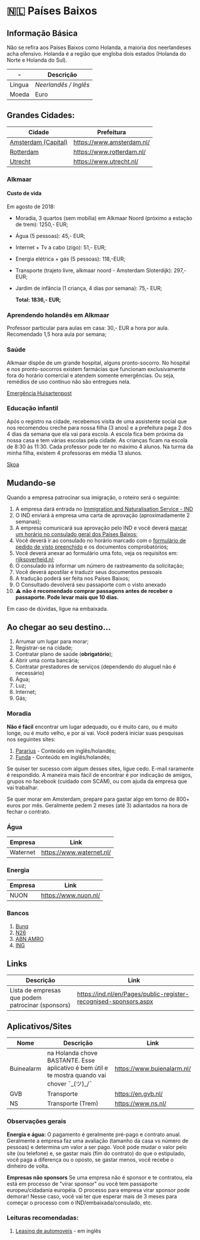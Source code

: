 # 🇳🇱 Países Baixos

## Informação Básica

Não se refira aos Países Baixos como Holanda, a maioria dos neerlandeses acha ofensivo. Holanda é a região que engloba dois estados (Holanda do Norte e Holanda do Sul).

| -      | Descrição             |
| ------ | --------------------- |
| Língua | _Neerlandês / Inglês_ |
| Moeda  | Euro                  |

## Grandes Cidades:

| Cidade                                                                           | Prefeitura                |
| -------------------------------------------------------------------------------- | ------------------------- |
| [Amsterdam (Capital)](https://www.holland.com/br/turismo/destinos/amsterdam.htm) | https://www.amsterdam.nl/ |
| [Rotterdam](https://www.holland.com/br/turismo/destinos/rotterdam.htm)           | https://www.rotterdam.nl/ |
| [Utrecht](https://www.holland.com/br/turismo/destinos/utrecht.htm)               | https://www.utrecht.nl/   |

### Alkmaar

#### Custo de vida

Em agosto de 2018:

* Moradia, 3 quartos (sem mobília) em Alkmaar Noord (próximo a estação de trem): 1250,- EUR;
* Água (5 pessoas): 45,- EUR;
* Internet + Tv a cabo (zigo): 51,- EUR;
* Energia elétrica + gás (5 pessoas): 118,-EUR;
* Transporte (trajeto livre, alkmaar noord - Amsterdam Sloterdijk): 297,-EUR;
*   Jardim de infância (1 criança, 4 dias por semana): 75,- EUR;

    **Total: 1836,- EUR;**

### Aprendendo holandês em Alkmaar

Professor particular para aulas em casa: 30,- EUR a hora por aula. Recomendado 1,5 hora aula por semana;

### Saúde

Alkmaar dispõe de um grande hospital, alguns pronto-socorro. No hospital e nos pronto-socorros existem farmácias que funcionam exclusivamente fora do horário comercial e atendem somente emergências. Ou seja, remédios de uso contínuo não são entregues nela.

[Emergência Huisartenpost](https://www.honk.nu/huisartsenpost)

### Educação infantil

Após o registro na cidade, recebemos visita de uma assistente social que nos recomendou creche para nossa filha (3 anos) e a prefeitura paga 2 dos 4 dias da semana que ela vai para escola. A escola fica bem próxima da nossa casa e tem várias escolas pela cidade. As crianças ficam na escola de 8:30 ás 11:30. Cada professor pode ter no máximo 4 alunos. Na turma da minha filha, existem 4 professoras em média 13 alunos.

[Skoa](https://github.com/brazil-tech-expats/wiki.git)

## Mudando-se

Quando a empresa patrocinar sua imigração, o roteiro será o seguinte:

1. A empresa dará entrada no [Immigration and Naturalisation Service - IND](http://ind.nl/)
2. O IND enviará à empresa uma carta de aprovação (aproximadamente 2 semanas);
3. A empresa comunicará sua aprovação pelo IND e você deverá [marcar um horário no consulado geral dos Países Baixos](https://www.vfsvisaonline.com/Netherlands-Global-Online-Appointment\_Zone2/AppScheduling/AppWelcome.aspx?P=2REwEJLElDYvkltCTZHyd/U/uQ3FTvx7tM2Y3dTm+iw=);
4. Você deverá ir ao consulado no horário marcado com o [formulário de pedido de visto preenchido](https://www.government.nl/documents/forms/2015/07/30/mvv-issue-form) e os documentos comprobatórios;
5. Você deverá anexar ao formulário uma foto, veja os requisitos em: [rijksoverheid.nl](https://www.rijksoverheid.nl/documenten/brochures/2014/02/18/fotomatrix-2007);
6. O consulado irá informar um número de rastreamento da solicitação;
7. Você deverá apostilar e traduzir seus documentos pessoais
8. A tradução poderá ser feita nos Países Baixos;
9. O Consultado devolverá seu passaporte com o visto anexado
10. ⚠️ **não é recomendado comprar passagens antes de receber o passaporte. Pode levar mais que 10 dias.**

Em caso de dúvidas, ligue na embaixada.

## Ao chegar ao seu destino...

1. Arrumar um lugar para morar;
2. Registrar-se na cidade;
3. Contratar plano de saúde (**obrigatório**);
4. Abrir uma conta bancária;
5. Contratar prestadores de serviços (dependendo do aluguel não é necessário)
6. Água;
7. Luz;
8. Internet;
9. Gás;

### Moradia

**Não é fácil** encontrar um lugar adequado, ou é muito caro, ou é muito longe, ou é muito velho, e por aí vai. Você poderá iniciar suas pesquisas nos seguintes sites:

1. [Pararius](http://www.pararius.com) - Conteúdo em inglês/holandês;
2. [Funda](http://www.funda.nl) - Conteúdo em inglês/holandês;

Se quiser ter sucesso com algum desses sites, ligue cedo. E-mail raramente é respondido. A maneira mais fácil de encontrar é por indicação de amigos, grupos no facebook (cuidado com SCAM), ou com ajuda da empresa que vai trabalhar.

Se quer morar em Amsterdam, prepare para gastar algo em torno de 800+ euros por mês. Geralmente pedem 2 meses (até 3) adiantados na hora de fechar o contrato.

### Água

| Empresa  | Link                     |
| -------- | ------------------------ |
| Waternet | https://www.waternet.nl/ |

### Energia

| Empresa | Link                 |
| ------- | -------------------- |
| NUON    | https://www.nuon.nl/ |

### Bancos

1. [Bunq](https://bunq.com)
2. [N26](https://n26.com)
3. [ABN AMRO](https://www.abnamro.com/en/index.html)
4. [ING](https://www.ing.nl/)

## Links

| Descrição                                         | Link                                                             |
| ------------------------------------------------- | ---------------------------------------------------------------- |
| Lista de empresas que podem patrocinar (sponsors) | https://ind.nl/en/Pages/public-register-recognised-sponsors.aspx |

## Aplicativos/Sites

| Nome       | Descrição                                                                                      | Link                       |
| ---------- | ---------------------------------------------------------------------------------------------- | -------------------------- |
| Buinealarm | na Holanda chove BASTANTE. Esse aplicativo é bem útil e te mostra quando vai chover ¯\_(ツ)\_/¯ | https://www.buienalarm.nl/ |
| GVB        | Transporte                                                                                     | https://en.gvb.nl/         |
| NS         | Transporte (Trem)                                                                              | https://www.ns.nl/         |

### Observações gerais

**Energia e água:** O pagamento é geralmente pré-pago e contrato anual. Geralmente a empresa faz uma avaliação (tamanho da casa vs número de pessoas) e determina um valor a ser pago. Você pode mudar o valor pelo site (ou telefone) e, se gastar mais (fim do contrato) do que o estipulado, você paga a diferença ou o oposto, se gastar menos, você recebe o dinheiro de volta.

**Empresas não sponsors** Se uma empresa não é sponsor e te contratou, ela está em processo de "virar sponsor" ou você tem passaporte europeu/cidadania européia. O processo para empresa virar sponsor pode demorar! Nesse caso, você vai ter que esperar mais de 3 meses para começar o processo com o IND/embaixada/consulado, etc.

### Leituras recomendadas:

1. [Leasing de automoveis](https://justlease.nl/) - em inglês
